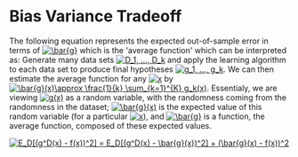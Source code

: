 # Bias Variance Tradeoff

The following equation represents the expected out-of-sample error in terms of <a href="https://www.codecogs.com/eqnedit.php?latex=\bar{g}" target="_blank"><img src="https://latex.codecogs.com/gif.latex?\bar{g}" title="\bar{g}" /></a> which is the 'average function' which can be interpreted as: Generate many data sets <a href="https://www.codecogs.com/eqnedit.php?latex=D_1,&space;...,&space;D_k" target="_blank"><img src="https://latex.codecogs.com/gif.latex?D_1,&space;...,&space;D_k" title="D_1, ..., D_k" /></a> and apply the learning algorithm to each data set to produce final hypotheses <a href="https://www.codecogs.com/eqnedit.php?latex=g_1,&space;...,&space;g_k" target="_blank"><img src="https://latex.codecogs.com/gif.latex?g_1,&space;...,&space;g_k" title="g_1, ..., g_k" /></a>. We can then estimate the average function for any <a href="https://www.codecogs.com/eqnedit.php?latex=x" target="_blank"><img src="https://latex.codecogs.com/gif.latex?x" title="x" /></a> by <a href="https://www.codecogs.com/eqnedit.php?latex=\bar{g}(x)\approx&space;\frac{1}{k}&space;\sum_{k=1}^{K}&space;g_k(x)" target="_blank"><img src="https://latex.codecogs.com/gif.latex?\bar{g}(x)\approx&space;\frac{1}{k}&space;\sum_{k=1}^{K}&space;g_k(x)" title="\bar{g}(x)\approx \frac{1}{k} \sum_{k=1}^{K} g_k(x)" /></a>. Essentialy, we are viewing <a href="https://www.codecogs.com/eqnedit.php?latex=g(x)" target="_blank"><img src="https://latex.codecogs.com/gif.latex?\bar{g}(x)" title="g(x)" /></a> as a random variable, with the randomness coming from the randomness in the dataset;  <a href="https://www.codecogs.com/eqnedit.php?latex=\bar{g}(x)" target="_blank"><img src="https://latex.codecogs.com/gif.latex?g(x)" title="\bar{g}(x)" /></a> is the expected value of this random variable (for a particular <a href="https://www.codecogs.com/eqnedit.php?latex=x" target="_blank"><img src="https://latex.codecogs.com/gif.latex?x" title="x" /></a>), and <a href="https://www.codecogs.com/eqnedit.php?latex=\bar{g}" target="_blank"><img src="https://latex.codecogs.com/gif.latex?\bar{g}" title="\bar{g}" /></a> is a function, the average function, composed of these expected values. 

<a href="https://www.codecogs.com/eqnedit.php?latex=E_D[(g^D(x)&space;-&space;f(x))^2]&space;=&space;E_D[(g^D(x)&space;-&space;\bar{g}(x))^2]&space;&plus;&space;(\bar{g}(x)&space;-&space;f(x))^2" target="_blank"><img src="https://latex.codecogs.com/gif.latex?E_D[(g^D(x)&space;-&space;f(x))^2]&space;=&space;E_D[(g^D(x)&space;-&space;\bar{g}(x))^2]&space;&plus;&space;(\bar{g}(x)&space;-&space;f(x))^2" title="E_D[(g^D(x) - f(x))^2] = E_D[(g^D(x) - \bar{g}(x))^2] + (\bar{g}(x) - f(x))^2" /></a>
